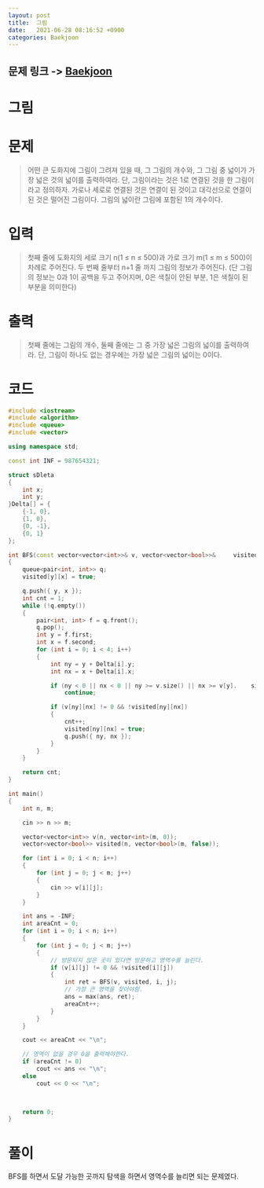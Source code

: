 ```yaml
---
layout: post
title:  그림
date:   2021-06-28 08:16:52 +0900
categories: Baekjoon
---
```


## 문제 링크 -> [Baekjoon](https://www.acmicpc.net/problem/1926)
# 그림

# 문제
> 어떤 큰 도화지에 그림이 그려져 있을 때, 그 그림의 개수와, 그 그림 중 넓이가 가장 넓은 것의 넓이를 출력하여라. 단, 그림이라는 것은 1로 연결된 것을 한 그림이라고 정의하자. 가로나 세로로 연결된 것은 연결이 된 것이고 대각선으로 연결이 된 것은 떨어진 그림이다. 그림의 넓이란 그림에 포함된 1의 개수이다.

# 입력
> 첫째 줄에 도화지의 세로 크기 n(1 ≤ n ≤ 500)과 가로 크기 m(1 ≤ m ≤ 500)이 차례로 주어진다. 두 번째 줄부터 n+1 줄 까지 그림의 정보가 주어진다. (단 그림의 정보는 0과 1이 공백을 두고 주어지며, 0은 색칠이 안된 부분, 1은 색칠이 된 부분을 의미한다)

# 출력
> 첫째 줄에는 그림의 개수, 둘째 줄에는 그 중 가장 넓은 그림의 넓이를 출력하여라. 단, 그림이 하나도 없는 경우에는 가장 넓은 그림의 넓이는 0이다.

# 코드
```C++
#include <iostream>
#include <algorithm>
#include <queue>
#include <vector>

using namespace std;

const int INF = 987654321;

struct sDleta
{
	int x;
	int y;
}Delta[] = {
	{-1, 0},
	{1, 0},
	{0, -1},
	{0, 1}
};

int BFS(const vector<vector<int>>& v, vector<vector<bool>>&     visited,int y, int x)
{
	queue<pair<int, int>> q;
	visited[y][x] = true;

	q.push({ y, x });
	int cnt = 1;
	while (!q.empty())
	{
		pair<int, int> f = q.front();
		q.pop();
		int y = f.first;
		int x = f.second;
		for (int i = 0; i < 4; i++)
		{
			int ny = y + Delta[i].y;
			int nx = x + Delta[i].x;

			if (ny < 0 || nx < 0 || ny >= v.size() || nx >= v[y].    siz())
				continue;

			if (v[ny][nx] != 0 && !visited[ny][nx])
			{
				cnt++;
				visited[ny][nx] = true;
				q.push({ ny, nx });
			}
		}
	}

	return cnt;
}

int main()
{
	int n, m;

	cin >> n >> m;

	vector<vector<int>> v(n, vector<int>(m, 0));
	vector<vector<bool>> visited(n, vector<bool>(m, false));

	for (int i = 0; i < n; i++)
	{
		for (int j = 0; j < m; j++)
		{
			cin >> v[i][j];
		}
	}

	int ans = -INF;
	int areaCnt = 0;
	for (int i = 0; i < n; i++)
	{
		for (int j = 0; j < m; j++)
		{
            // 방문되지 않은 곳이 있다면 방문하고 영역수를 늘린다.
			if (v[i][j] != 0 && !visited[i][j])
			{
				int ret = BFS(v, visited, i, j);
                // 가장 큰 영역을 찾아야함.
				ans = max(ans, ret);
				areaCnt++;
			}
		}
	}

	cout << areaCnt << "\n";

    // 영역이 없을 경우 0을 출력해야한다.
	if (areaCnt != 0)
		cout << ans << "\n";
	else
		cout << 0 << "\n";

	

	return 0;
}
```

# 풀이
BFS를 하면서 도달 가능한 곳까지 탐색을 하면서 영역수를 늘리면 되는 문제였다.